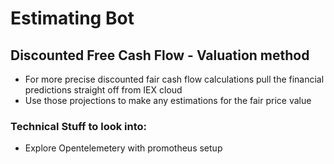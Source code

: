 # Estimating Bot

## Discounted Free Cash Flow - Valuation method
- For more precise discounted fair cash flow calculations pull the financial predictions straight off from IEX cloud
- Use those projections to make any estimations for the fair price value

### Technical Stuff to look into:
- Explore Opentelemetery with promotheus setup